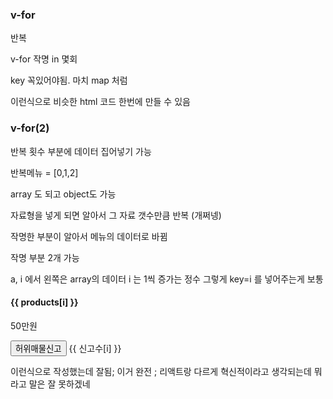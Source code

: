 ### v-for 

<a v-for="작명 in 3(몇번반복할지)" :key="작명">반복</a>

v-for 작명 in 몇회 

key 꼭있어야됨.  마치 map 처럼

이런식으로 비슷한 html 코드 한번에 만들 수 있음 

### v-for(2)

<a v-for="작명 in 횟수" :key="작명">반복</a>
횟수 부분에 데이터 집어넣기 가능 

<a v-for="작명 in 반복메뉴" :key="작명"></a>

반복메뉴 = [0,1,2] 

array 도 되고 object도 가능 

자료형을 넣게 되면 알아서 그 자료 갯수만큼 반복 (개쩌넹)

작명한 부분이 알아서 메뉴의 데이터로 바뀜 


작명 부분 2개 가능 

<a v-for="(a,i) in 반복메뉴"></a>
a, i 에서 왼쪽은 array의 데이터 i 는 1씩 증가는 정수 
그렇게 key=i 를 넣어주는게 보통 




<div v-for="(a, i) in products" :key="i">
        <h4>{{ products[i] }}</h4>
        <p>50만원</p>
        <button @click="신고수[i]++">허위매물신고</button>
        <span>{{ 신고수[i] }}</span>
      </div>

이런식으로 작성했는데 잘됨; 이거 완전 ; 리액트랑 다르게 혁신적이라고 생각되는데 뭐라고 말은 잘 못하겠네 


